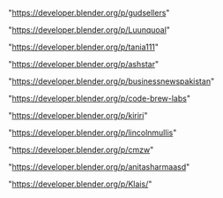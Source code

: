 "https://developer.blender.org/p/gudsellers"

"https://developer.blender.org/p/Luunquoal"

"https://developer.blender.org/p/tania111"

"https://developer.blender.org/p/ashstar"

"https://developer.blender.org/p/businessnewspakistan"

"https://developer.blender.org/p/code-brew-labs"

"https://developer.blender.org/p/kiriri"

"https://developer.blender.org/p/lincolnmullis"

"https://developer.blender.org/p/cmzw"

"https://developer.blender.org/p/anitasharmaasd"

"https://developer.blender.org/p/Klais/"
 
